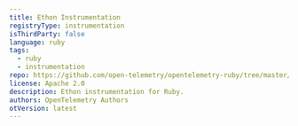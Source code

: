 ```yaml
---
title: Ethon Instrumentation
registryType: instrumentation
isThirdParty: false
language: ruby
tags:
  - ruby
  - instrumentation
repo: https://github.com/open-telemetry/opentelemetry-ruby/tree/master/instrumentation/ethon
license: Apache 2.0
description: Ethon instrumentation for Ruby.
authors: OpenTelemetry Authors
otVersion: latest
---
```

